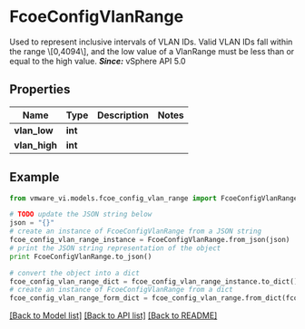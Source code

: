 # FcoeConfigVlanRange

Used to represent inclusive intervals of VLAN IDs.  Valid VLAN IDs fall within the range \\[0,4094\\], and the low value of a VlanRange must be less than or equal to the high value.  ***Since:*** vSphere API 5.0 

## Properties
Name | Type | Description | Notes
------------ | ------------- | ------------- | -------------
**vlan_low** | **int** |  | 
**vlan_high** | **int** |  | 

## Example

```python
from vmware_vi.models.fcoe_config_vlan_range import FcoeConfigVlanRange

# TODO update the JSON string below
json = "{}"
# create an instance of FcoeConfigVlanRange from a JSON string
fcoe_config_vlan_range_instance = FcoeConfigVlanRange.from_json(json)
# print the JSON string representation of the object
print FcoeConfigVlanRange.to_json()

# convert the object into a dict
fcoe_config_vlan_range_dict = fcoe_config_vlan_range_instance.to_dict()
# create an instance of FcoeConfigVlanRange from a dict
fcoe_config_vlan_range_form_dict = fcoe_config_vlan_range.from_dict(fcoe_config_vlan_range_dict)
```
[[Back to Model list]](../README.md#documentation-for-models) [[Back to API list]](../README.md#documentation-for-api-endpoints) [[Back to README]](../README.md)


